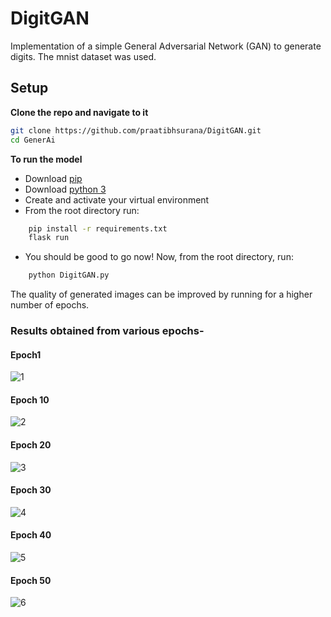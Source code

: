# DigitGAN
Implementation of a simple General Adversarial Network (GAN) to generate digits.
The mnist dataset was used.

## Setup

**Clone the repo and navigate to it**
```bash
git clone https://github.com/praatibhsurana/DigitGAN.git
cd GenerAi
```

**To run the model**
- Download [pip](https://pip.pypa.io/en/stable/installing/)
- Download [python 3](https://www.python.org/downloads/)
- Create and activate your virtual environment 
- From the root directory run:
```bash
    pip install -r requirements.txt
    flask run
```
- You should be good to go now! Now, from the root directory, run:
```bash
    python DigitGAN.py
```
The quality of generated images can be improved by running for a higher number of epochs.

### Results obtained from various epochs-

#### Epoch1
![1](https://github.com/praatibhsurana/DigitGAN/blob/master/Generator_Checkpoints/gan_generated_image_epoch_1.png?raw=true)

#### Epoch 10
![2](https://github.com/praatibhsurana/DigitGAN/blob/master/Generator_Checkpoints/gan_generated_image_epoch_10.png?raw=true)

#### Epoch 20
![3](https://github.com/praatibhsurana/DigitGAN/blob/master/Generator_Checkpoints/gan_generated_image_epoch_20.png?raw=true)

#### Epoch 30
![4](https://github.com/praatibhsurana/DigitGAN/blob/master/Generator_Checkpoints/gan_generated_image_epoch_30.png?raw=true)

#### Epoch 40
![5](https://github.com/praatibhsurana/DigitGAN/blob/master/Generator_Checkpoints/gan_generated_image_epoch_40.png?raw=true)

#### Epoch 50
![6](https://github.com/praatibhsurana/DigitGAN/blob/master/Generator_Checkpoints/gan_generated_image_epoch_50.png?raw=true)
